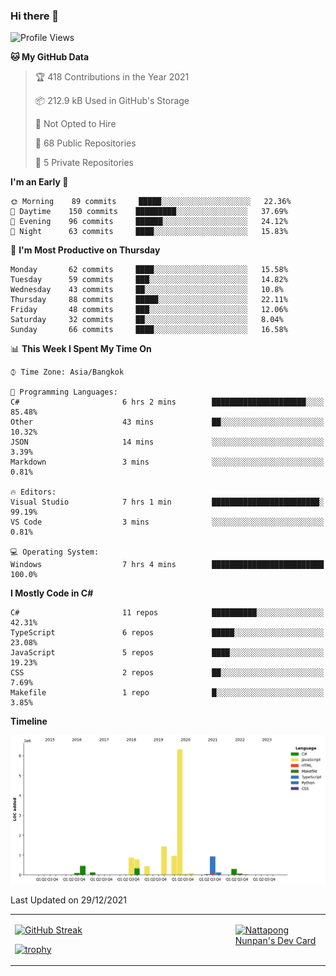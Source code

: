 ### Hi there 👋

<!--START_SECTION:waka-->
![Profile Views](http://img.shields.io/badge/Profile%20Views-9-blue)

**🐱 My GitHub Data** 

> 🏆 418 Contributions in the Year 2021
 > 
> 📦 212.9 kB Used in GitHub's Storage 
 > 
> 🚫 Not Opted to Hire
 > 
> 📜 68 Public Repositories 
 > 
> 🔑 5 Private Repositories  
 > 
**I'm an Early 🐤** 

```text
🌞 Morning    89 commits     █████░░░░░░░░░░░░░░░░░░░░   22.36% 
🌆 Daytime    150 commits    █████████░░░░░░░░░░░░░░░░   37.69% 
🌃 Evening    96 commits     ██████░░░░░░░░░░░░░░░░░░░   24.12% 
🌙 Night      63 commits     ████░░░░░░░░░░░░░░░░░░░░░   15.83%

```
📅 **I'm Most Productive on Thursday** 

```text
Monday       62 commits     ████░░░░░░░░░░░░░░░░░░░░░   15.58% 
Tuesday      59 commits     ███░░░░░░░░░░░░░░░░░░░░░░   14.82% 
Wednesday    43 commits     ██░░░░░░░░░░░░░░░░░░░░░░░   10.8% 
Thursday     88 commits     █████░░░░░░░░░░░░░░░░░░░░   22.11% 
Friday       48 commits     ███░░░░░░░░░░░░░░░░░░░░░░   12.06% 
Saturday     32 commits     ██░░░░░░░░░░░░░░░░░░░░░░░   8.04% 
Sunday       66 commits     ████░░░░░░░░░░░░░░░░░░░░░   16.58%

```


📊 **This Week I Spent My Time On** 

```text
⌚︎ Time Zone: Asia/Bangkok

💬 Programming Languages: 
C#                       6 hrs 2 mins        █████████████████████░░░░   85.48% 
Other                    43 mins             ██░░░░░░░░░░░░░░░░░░░░░░░   10.32% 
JSON                     14 mins             ░░░░░░░░░░░░░░░░░░░░░░░░░   3.39% 
Markdown                 3 mins              ░░░░░░░░░░░░░░░░░░░░░░░░░   0.81%

🔥 Editors: 
Visual Studio            7 hrs 1 min         ████████████████████████░   99.19% 
VS Code                  3 mins              ░░░░░░░░░░░░░░░░░░░░░░░░░   0.81%

💻 Operating System: 
Windows                  7 hrs 4 mins        █████████████████████████   100.0%

```

**I Mostly Code in C#** 

```text
C#                       11 repos            ██████████░░░░░░░░░░░░░░░   42.31% 
TypeScript               6 repos             █████░░░░░░░░░░░░░░░░░░░░   23.08% 
JavaScript               5 repos             ████░░░░░░░░░░░░░░░░░░░░░   19.23% 
CSS                      2 repos             ██░░░░░░░░░░░░░░░░░░░░░░░   7.69% 
Makefile                 1 repo              █░░░░░░░░░░░░░░░░░░░░░░░░   3.85%

```


**Timeline**

![Chart not found](https://raw.githubusercontent.com/aixasz/aixasz/main/charts/bar_graph.png) 


 Last Updated on 29/12/2021
<!--END_SECTION:waka-->

<table>
<tr>
<td width="70%" valign="top">
 
 [![GitHub Streak](http://github-readme-streak-stats.herokuapp.com?user=aixasz&theme=github-dark&hide_border=true&date_format=%5BY%20%5DM%20j)](https://git.io/streak-stats)

 [![trophy](https://github-profile-trophy.vercel.app/?username=aixasz&theme=onedark)](https://github.com/ryo-ma/github-profile-trophy)
 </td>
<td width="30%" valign="top">
 
<a href="https://app.daily.dev/aixasz"><img src="https://api.daily.dev/devcards/403207936e6547c9a85ea449e9f3abe8.png?r=re8" alt="Nattapong Nunpan's Dev Card"/></a>

 </td>
</tr>
</table>
 
